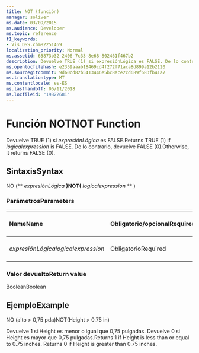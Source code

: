 ```yaml
---
title: NOT (función)
manager: soliver
ms.date: 03/09/2015
ms.audience: Developer
ms.topic: reference
f1_keywords:
- Vis_DSS.chm82251469
localization_priority: Normal
ms.assetid: 65873b32-2406-7c33-8e68-802461f467b2
description: Devuelve TRUE (1) si expresiónLógica es FALSE. De lo contrario, devuelve FALSE (0).
ms.openlocfilehash: e2359aaab18469cd4f272f71aca8d899a12b2120
ms.sourcegitcommit: 9d60cd82b5413446e5bc8ace2cd689f683fb41a7
ms.translationtype: MT
ms.contentlocale: es-ES
ms.lasthandoff: 06/11/2018
ms.locfileid: "19822681"
---
```

# <a name="not-function"></a><span data-ttu-id="36fe4-104">Función NOT</span><span class="sxs-lookup"><span data-stu-id="36fe4-104">NOT Function</span></span>

<span data-ttu-id="36fe4-105">Devuelve TRUE (1) si _expresiónLógica_ es FALSE.</span><span class="sxs-lookup"><span data-stu-id="36fe4-105">Returns TRUE (1) if  _logicalexpression_ is FALSE.</span></span> <span data-ttu-id="36fe4-106">De lo contrario, devuelve FALSE (0).</span><span class="sxs-lookup"><span data-stu-id="36fe4-106">Otherwise, it returns FALSE (0).</span></span> 
  
## <a name="syntax"></a><span data-ttu-id="36fe4-107">Sintaxis</span><span class="sxs-lookup"><span data-stu-id="36fe4-107">Syntax</span></span>

<span data-ttu-id="36fe4-108">NO (** *expresiónLógica* **)</span><span class="sxs-lookup"><span data-stu-id="36fe4-108">NOT(** *logicalexpression* ** )</span></span> 
  
### <a name="parameters"></a><span data-ttu-id="36fe4-109">Parámetros</span><span class="sxs-lookup"><span data-stu-id="36fe4-109">Parameters</span></span>

|<span data-ttu-id="36fe4-110">**Name**</span><span class="sxs-lookup"><span data-stu-id="36fe4-110">**Name**</span></span>|<span data-ttu-id="36fe4-111">**Obligatorio/opcional**</span><span class="sxs-lookup"><span data-stu-id="36fe4-111">**Required/Optional**</span></span>|<span data-ttu-id="36fe4-112">**Tipo de datos**</span><span class="sxs-lookup"><span data-stu-id="36fe4-112">**Data Type**</span></span>|<span data-ttu-id="36fe4-113">**Descripción**</span><span class="sxs-lookup"><span data-stu-id="36fe4-113">**Description**</span></span>|
|:-----|:-----|:-----|:-----|
| <span data-ttu-id="36fe4-114">_expresiónLógica_</span><span class="sxs-lookup"><span data-stu-id="36fe4-114">_logicalexpression_</span></span> <br/> |<span data-ttu-id="36fe4-115">Obligatorio</span><span class="sxs-lookup"><span data-stu-id="36fe4-115">Required</span></span>  <br/> |<span data-ttu-id="36fe4-116">**String**</span><span class="sxs-lookup"><span data-stu-id="36fe4-116">**String**</span></span> <br/> |<span data-ttu-id="36fe4-117">La expresión lógica por evaluar.</span><span class="sxs-lookup"><span data-stu-id="36fe4-117">The logical expression to evaluate.</span></span>  <br/> |
   
### <a name="return-value"></a><span data-ttu-id="36fe4-118">Valor devuelto</span><span class="sxs-lookup"><span data-stu-id="36fe4-118">Return value</span></span>

<span data-ttu-id="36fe4-119">Boolean</span><span class="sxs-lookup"><span data-stu-id="36fe4-119">Boolean</span></span>
  
## <a name="example"></a><span data-ttu-id="36fe4-120">Ejemplo</span><span class="sxs-lookup"><span data-stu-id="36fe4-120">Example</span></span>

<span data-ttu-id="36fe4-121">NO (alto \> 0,75 pda)</span><span class="sxs-lookup"><span data-stu-id="36fe4-121">NOT(Height \> 0.75 in)</span></span> 
  
<span data-ttu-id="36fe4-p103">Devuelve 1 si Height es menor o igual que 0,75 pulgadas. Devuelve 0 si Height es mayor que 0,75 pulgadas.</span><span class="sxs-lookup"><span data-stu-id="36fe4-p103">Returns 1 if Height is less than or equal to 0.75 inches. Returns 0 if Height is greater than 0.75 inches.</span></span> 
  

